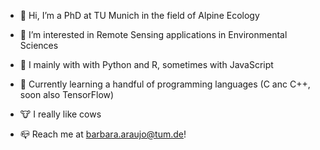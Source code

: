 - 👋 Hi, I’m a PhD at TU Munich in the field of Alpine Ecology
- 👀 I’m interested in Remote Sensing applications in Environmental Sciences
- 💞️ I mainly with with Python and R, sometimes with JavaScript
- 🌱 Currently learning a handful of programming languages (C anc C++, soon also TensorFlow)
- 🐮 I really like cows

- 📪 Reach me at barbara.araujo@tum.de!
<!---
ba-perez/ba-perez is a ✨ special ✨ repository because its `README.md` (this file) appears on your GitHub profile.
You can click the Preview link to take a look at your changes.
--->
